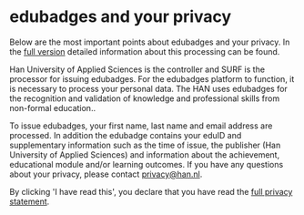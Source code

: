 # edubadges and your privacy

Below are the most important points about edubadges and your privacy. In the [full version](https://raw.githubusercontent.com/edubadges/privacy/master/han-university-of-applied-sciences/edubadges-nonformal-text-en.md) detailed information about this processing can be found.

Han University of Applied Sciences is the controller and SURF is the processor for issuing edubadges. For the edubadges platform to function, it is necessary to process your personal data. The HAN uses edubadges for the recognition and validation of knowledge and professional skills from non-formal education..

To issue edubadges, your first name, last name and email address are processed. In addition the edubadge contains your eduID and supplementary information such as the time of issue, the publisher (Han University of Applied Sciences) and information about the achievement, educational module and/or learning outcomes. If you have any questions about your privacy, please contact [privacy@han.nl](mailto:privacy@han.nl).

By clicking 'I have read this', you declare that you have read the [full privacy statement](https://raw.githubusercontent.com/edubadges/privacy/master/han-university-of-applied-sciences/edubadges-nonformal-text-en.md).